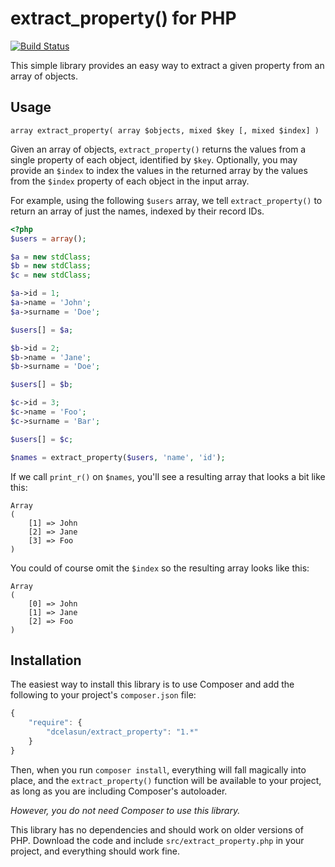 # extract_property() for PHP

[![Build Status](https://travis-ci.org/dcelasun/extract_property.png)](https://travis-ci.org/dcelasun/extract_property)

This simple library provides an easy way to extract a given property from an array of objects.

## Usage

```
array extract_property( array $objects, mixed $key [, mixed $index] )
```

Given an array of objects, `extract_property()` returns the values
from a single property of each object, identified by `$key`.
Optionally, you may provide an `$index` to index the values in the returned
array by the values from the `$index` property of each object in the input array.

For example, using the following `$users` array, we tell `extract_property()` to
return an array of just the names, indexed by their record IDs.

``` php
<?php
$users = array();

$a = new stdClass;
$b = new stdClass;
$c = new stdClass;

$a->id = 1;
$a->name = 'John';
$a->surname = 'Doe';

$users[] = $a;

$b->id = 2;
$b->name = 'Jane';
$b->surname = 'Doe';

$users[] = $b;

$c->id = 3;
$c->name = 'Foo';
$c->surname = 'Bar';

$users[] = $c;

$names = extract_property($users, 'name', 'id');
```

If we call `print_r()` on `$names`, you'll see a resulting array that looks
a bit like this:

``` text
Array
(
    [1] => John
    [2] => Jane
    [3] => Foo
)
```

You could of course omit the `$index` so the resulting array looks like this:

``` text
Array
(
    [0] => John
    [1] => Jane
    [2] => Foo
)
```


## Installation

The easiest way to install this library is to use Composer and add the following
to your project's `composer.json` file:

``` javascript
{
    "require": {
        "dcelasun/extract_property": "1.*"
    }
}
```

Then, when you run `composer install`, everything will fall magically into place,
and the `extract_property()` function will be available to your project, as long as
you are including Composer's autoloader.

_However, you do not need Composer to use this library._

This library has no dependencies and should work on older versions of PHP.
Download the code and include `src/extract_property.php` in your project, and everything
should work fine.
